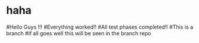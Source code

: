 # haha
#Hello Guys !!!
#Everything worked!!
#All test phases completed!!
#This is a branch
#if all goes well this will be seen in the branch repo
